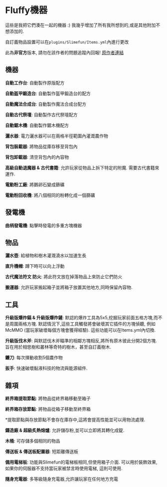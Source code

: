 # Fluffy機器

這些是我把它們湊在一起的機器 :)
我幾乎增加了所有我所想到的,或是其他附加不想添加的.

自訂義物品設置可以在`plugins/Slimefun/Items.yml`內進行更改

此為**非官方**版本, 請勿在該作者的問題追蹤內回報!
[原作者連結](https://github.com/NCBPFluffyBear/FluffyMachines)

## 機器
**自動工作台**: 自動製作原版配方

**自動盔甲鍛造台**: 自動製作盔甲鍛造台的配方

**自動魔法合成台**: 自動製作魔法合成台配方

**自動古代祭壇**: 自動製作古代祭壇配方

**自動鋸木機**: 自動製作鋸木機配方

**灑水器**: 電力灑水器可以在兩格半徑範圍內灌溉農作物

**背包裝載器**: 將物品從庫存移至背包內

**背包卸載器**: 清空背包內的內容物

**高級自動退魔器 & 古代書籍**: 允許玩家從物品上拆下特定的附魔. 需要古代書籍來運作.

**電動粉工廠**: 將鵝卵石變成篩礦

**電動粉回收機**: 將八個相同的粉轉化成一個篩礦

## 發電機
**曲柄發電機**: 點擊時發電的多重方塊機器

## 物品
**灑水壺**: 給植物和樹木灌溉澆水以加速生長

**直升機帽**: 蹲下時可以向上浮動

**古代魔法符文 防火**: 將此符文放在掉落物品上來防止它們防火

**搬運器**: 允許玩家搬起箱子並將箱子放置其他地方,同時保留內容物.

## 工具
**升級版爆炸鎬 & 升級版爆炸鏟**: 默認的爆炸工具為5x5,挖掘玩家前面五格方塊,而不是周圍兩格方塊. 默認情況下,這些工具觸發將會破壞其它插件的方塊偵聽, 例如 McMMO (當玩家破壞每個方塊會獲得經驗). 這些功能可以在Items.yml內切換.

**升級版伐木斧**: 與默認伐木斧瞄準的相鄰方塊相反,將所有原木彼此分開2個方塊. 旨在用於相思樹和叢林等奇特的樹木，甚至自訂義樹木.

**鐮刀**: 每次揮動收割5個農作物

**扳手**: 快速破壞黏液科技的物流與能源組件.

## 雜項
**終界箱提取節點**: 將物品從終界箱移動至箱子

**終界箱存放節點**: 將物品從箱子移動至終界箱

*提取節點與存放節點不會存在庫存中,這將會提高性能並可以用物流處理.

**鑄造廠 & 超級炙熱熔爐**: 允許儲存粉,並可以立即將其轉化成錠.

**木桶**: 可存儲多個相同的物品

**傳送板 & 傳送板配置器**: 短距離傳送板

**備用電梯板**: 功能與Slimefun的電梯板相同,但使用箱子介面. 可以用於裝飾效果, 如果你的伺服器不支持當玩家被禁言時使用電梯, 這則可使用.

**隨身充電器**: 多等級隨身充電器,允許讓玩家在任何地方充電
